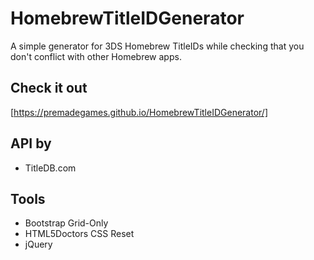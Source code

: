 # HomebrewTitleIDGenerator
A simple generator for 3DS Homebrew TitleIDs while checking that you don't conflict with other Homebrew apps.

## Check it out
[https://premadegames.github.io/HomebrewTitleIDGenerator/]

## API by
* TitleDB.com

## Tools
* Bootstrap Grid-Only
* HTML5Doctors CSS Reset
* jQuery